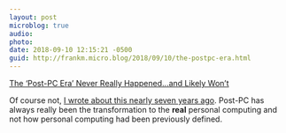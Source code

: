 ```yaml
---
layout: post
microblog: true
audio: 
photo: 
date: 2018-09-10 12:15:21 -0500
guid: http://frankm.micro.blog/2018/09/10/the-postpc-era.html
---
```

[The ‘Post-PC Era’ Never Really Happened…and Likely Won’t](https://techpinions.com/the-post-pc-era-never-really-happened-and-likely-wont/53610)

Of course not, [I wrote about this nearly seven years ago](https://realpersonalcomputing.com/2011/12/26/post-pc-era-or-the-beginning-of-the-personal-computing-era/). Post-PC has always really been the transformation to the **real** personal computing and not how personal computing had been previously defined.
